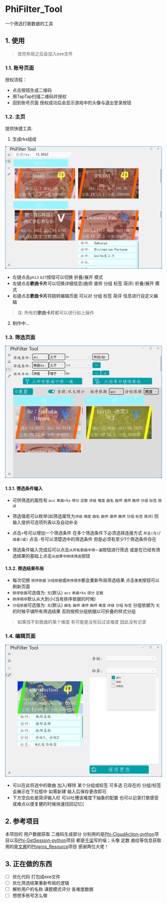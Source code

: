 
# PhiFilter_Tool
一个筛选打歌数据的工具

## 1. 使用
> 改完布局之后会加入exe文件

### 1.1. 账号页面
授权流程：
* 点击按钮生成二维码
* 用TapTap扫描二维码并授权
* 回到账号页面 授权成功后会显示游戏中的头像与退出登录按钮

### 1.2. 主页
提供快捷工具:
1. 生成rks组成
<img src="./images/readme/rks_display_page.png" alt="rks组成 页面" width="630px">

* 左键点击`phi3` `b27`按钮可以切换 折叠/展开 模式  
* 左键点击**歌曲卡片**可以切换详细信息(曲师 谱师 分组 标签 简评) 折叠/展开 模式 
* 右键点击**歌曲卡片**将跳转编辑页面 可以对 分组 标签 简评 信息进行自定义编辑
> 注: 所有的**歌曲卡片**都可以进行如上操作

2. 制作中...

### 1.3. 筛选页面
<img src="./images/readme/filter_page.png" alt="筛选页面" width="630px">

#### 1.3.1. 筛选条件输入
* 可供筛选的属性有:`acc` `单曲rks` `得分` `定数` `评级` `难度` `曲名` `曲师` `谱师` `画师` `分组` `标签` `简评`

* 筛选值若可以枚举(如筛选属性为`评级` `难度` `曲名` `曲师` `谱师` `画师` `分组` `标签` `简评`) 则输入提供可选项列表以及自动补全

* 点击`+`号可以增加一个筛选条件 在多个筛选条件下必须选择连接方式 `并且(与)`/`或者(或)` 点击`-`号可以清楚选中的筛选条件 但是必须有至少1个筛选条件存在

* 筛选条件输入完成后可以点击`从所有歌曲中筛一遍`按钮进行筛选 或是在已经有筛选结果的基础上点击`从结果中继续筛选`按钮

#### 1.3.2. 筛选结果布局
* 每次切换 `排序依据` `分组依据`或`排序顺序`都会重新布局筛选结果 点击`重置`按钮可以刷新页面
* `排序依据`可选值为: `无`(默认) `acc` `单曲rks` `得分` `定数`
* `排序顺序`默认从大到小(当有排序依据的时候)
* `分组依据`可选值为: `无`(默认) `曲名` `曲师` `谱师` `画师` `难度` `评级` `分组` `标签` 分组依据为 `无` 的时候平铺所有筛选结果 否则按照分组依据以可折叠的样式分组
> 如果找不到歌曲的某个难度 有可能是没有玩过该难度 因此没有记录


### 1.4. 编辑页面
<img src="./images/readme/edit_page.png" alt="编辑页面" width="630px">

* 可以在此将选中的歌曲 加入/移除 某个分组或标签 可多选 已存在的 分组/标签 会展示在下拉框中 如需新建 输入后保存更改即可
* 下方空白处是简评输入栏 可以吐槽该难度下抽象的配置 也可以记录打歌感受或难点以便复健的时候快速找回记忆(

## 2. 参考项目
本项目的 用户数据获取 二维码生成部分 分别用的是[Phi-CloudAction-python](https://github.com/wms26/Phi-CloudAction-python)项目以及[Phi-GetSession-python](https://github.com/wms26/Phi-GetSession-python)项目 都是[千柒](https://github.com/wms26)写的喵；头像 定数 曲绘等信息获取用的是[文酱](https://github.com/7aGiven)的[Phigros_Resource](https://github.com/7aGiven/Phigros_Resource?tab=readme-ov-file)项目
感谢两位大佬！

## 3. 正在做的东西
- [ ] 优化代码 打包成exe文件
- [ ] 优化筛选结果重新布局的逻辑
- [ ] 解析用户的名称 课题模式评分 各难度数据
- [ ] 想想多账号怎么做
